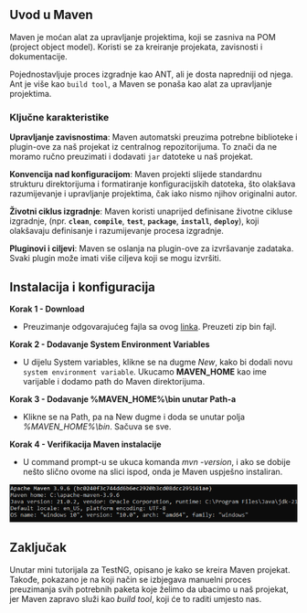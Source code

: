 ## Uvod u Maven

Maven je moćan alat za upravljanje projektima, koji se zasniva na POM (project object model). Koristi se za kreiranje projekata, zavisnosti i dokumentacije.

Pojednostavljuje proces izgradnje kao ANT, ali je dosta napredniji od njega. Ant je više kao `build tool`, a Maven se ponaša kao alat za upravljanje projektima.

### Ključne karakteristike

**Upravljanje zavisnostima**: Maven automatski preuzima potrebne biblioteke i plugin-ove za naš projekat iz centralnog repozitorijuma. To znači da ne moramo ručno preuzimati i dodavati `jar` datoteke u naš projekat.

**Konvencija nad konfiguracijom**: Maven projekti slijede standardnu strukturu direktorijuma i formatiranje konfiguracijskih datoteka, što olakšava razumijevanje i upravljanje projektima, čak iako nismo njihov originalni autor.

**Životni ciklus izgradnje**: Maven koristi unaprijed definisane životne cikluse izgradnje, (npr. **`clean`**, **`compile`**, **`test`**, **`package`**, **`install`**, **`deploy`**), koji olakšavaju definisanje i razumijevanje procesa izgradnje.

**Pluginovi i ciljevi**: Maven se oslanja na plugin-ove za izvršavanje zadataka. Svaki plugin može imati više ciljeva koji se mogu izvršiti.

## Instalacija i konfiguracija

**Korak 1 - Download**
- Preuzimanje odgovarajućeg fajla sa ovog [linka](https://maven.apache.org/download.cgi). Preuzeti zip bin fajl.

**Korak 2 - Dodavanje System Environment Variables**
- U dijelu System variables, klikne se na dugme *New*, kako bi dodali novu `system environment variable`. Ukucamo **MAVEN_HOME** kao ime varijable i dodamo path do Maven direktorijuma.

**Korak 3 - Dodavanje %MAVEN_HOME%\bin unutar Path-a**
- Klikne se na Path, pa na New dugme i doda se unutar polja *%MAVEN_HOME%\bin*. Sačuva se sve.

**Korak 4 - Verifikacija Maven instalacije**
- U command prompt-u se ukuca komanda *mvn -version*, i ako se dobije nešto slično ovome na slici ispod, onda je Maven uspješno instaliran.

![Maven](images/maven.png)

## Zaključak

Unutar mini tutorijala za TestNG, opisano je kako se kreira Maven projekat. Takođe, pokazano je na koji način se izbjegava manuelni proces preuzimanja svih potrebnih paketa koje želimo da ubacimo u naš projekat, jer Maven zapravo služi kao *build tool*, koji će to raditi umjesto nas.

